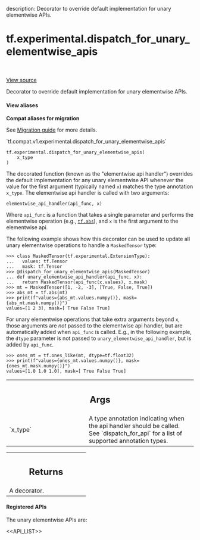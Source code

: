 description: Decorator to override default implementation for unary elementwise APIs.

<div itemscope itemtype="http://developers.google.com/ReferenceObject">
<meta itemprop="name" content="tf.experimental.dispatch_for_unary_elementwise_apis" />
<meta itemprop="path" content="Stable" />
</div>

# tf.experimental.dispatch_for_unary_elementwise_apis

<!-- Insert buttons and diff -->

<table class="tfo-notebook-buttons tfo-api nocontent" align="left">

</table>

<a target="_blank" class="external" href="/code/stable/tensorflow/python/util/dispatch.py">View source</a>



Decorator to override default implementation for unary elementwise APIs.


<section class="expandable">
  <h4 class="showalways">View aliases</h4>
  <p>
<b>Compat aliases for migration</b>
<p>See
<a href="https://www.tensorflow.org/guide/migrate">Migration guide</a> for
more details.</p>
<p>`tf.compat.v1.experimental.dispatch_for_unary_elementwise_apis`</p>
</p>
</section>

<pre class="devsite-click-to-copy prettyprint lang-py tfo-signature-link">
<code>tf.experimental.dispatch_for_unary_elementwise_apis(
    x_type
)
</code></pre>



<!-- Placeholder for "Used in" -->

The decorated function (known as the "elementwise api handler") overrides
the default implementation for any unary elementwise API whenever the value
for the first argument (typically named `x`) matches the type annotation
`x_type`. The elementwise api handler is called with two arguments:

  `elementwise_api_handler(api_func, x)`

Where `api_func` is a function that takes a single parameter and performs the
elementwise operation (e.g., <a href="../../tf/math/abs.md"><code>tf.abs</code></a>), and `x` is the first argument to the
elementwise api.

The following example shows how this decorator can be used to update all
unary elementwise operations to handle a `MaskedTensor` type:

```
>>> class MaskedTensor(tf.experimental.ExtensionType):
...   values: tf.Tensor
...   mask: tf.Tensor
>>> @dispatch_for_unary_elementwise_apis(MaskedTensor)
... def unary_elementwise_api_handler(api_func, x):
...   return MaskedTensor(api_func(x.values), x.mask)
>>> mt = MaskedTensor([1, -2, -3], [True, False, True])
>>> abs_mt = tf.abs(mt)
>>> print(f"values={abs_mt.values.numpy()}, mask={abs_mt.mask.numpy()}")
values=[1 2 3], mask=[ True False True]
```

For unary elementwise operations that take extra arguments beyond `x`, those
arguments are *not* passed to the elementwise api handler, but are
automatically added when `api_func` is called.  E.g., in the following
example, the `dtype` parameter is not passed to
`unary_elementwise_api_handler`, but is added by `api_func`.

```
>>> ones_mt = tf.ones_like(mt, dtype=tf.float32)
>>> print(f"values={ones_mt.values.numpy()}, mask={ones_mt.mask.numpy()}")
values=[1.0 1.0 1.0], mask=[ True False True]
```

<!-- Tabular view -->
 <table class="responsive fixed orange">
<colgroup><col width="214px"><col></colgroup>
<tr><th colspan="2"><h2 class="add-link">Args</h2></th></tr>

<tr>
<td>
`x_type`<a id="x_type"></a>
</td>
<td>
A type annotation indicating when the api handler should be called.
See `dispatch_for_api` for a list of supported annotation types.
</td>
</tr>
</table>



<!-- Tabular view -->
 <table class="responsive fixed orange">
<colgroup><col width="214px"><col></colgroup>
<tr><th colspan="2"><h2 class="add-link">Returns</h2></th></tr>
<tr class="alt">
<td colspan="2">
A decorator.
</td>
</tr>

</table>


#### Registered APIs

The unary elementwise APIs are:

<<API_LIST>>